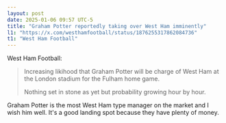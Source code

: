```yaml
---
layout: post
date: 2025-01-06 09:57 UTC-5
title: "Graham Potter reportedly taking over West Ham imminently"
l1: "https://x.com/westhamfootball/status/1876255317862084736"
t1: "West Ham Football"
---
```


West Ham Football:

> Increasing likihood that Graham Potter will be charge of West Ham at the London stadium for the Fulham home game. 
> 
> Nothing set in stone as yet but probability growing hour by hour.

Graham Potter is the most West Ham type manager on the market and I wish him well. It's a good landing spot because they have plenty of money.